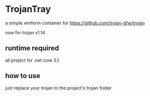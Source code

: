 # TrojanTray

a simple winform container for https://github.com/trojan-gfw/trojan

now for trojan v1.14

## runtime required

all project for .net core 3.1

## how to use 

just replace your trojan to the project's trojan folder
